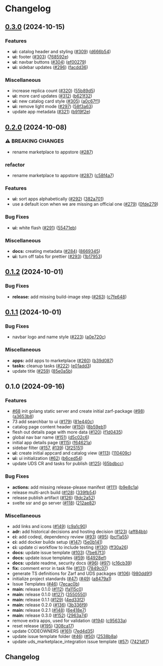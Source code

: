 # Changelog

## [0.3.0](https://github.com/defenseunicorns/uds-appstore/compare/v0.2.0...v0.3.0) (2024-10-15)


### Features

* **ui:** catalog header and styling ([#309](https://github.com/defenseunicorns/uds-appstore/issues/309)) ([d666b54](https://github.com/defenseunicorns/uds-appstore/commit/d666b54c8fda19b85cd7c10eb7fa935d1f18dcdc))
* **ui:** footer ([#303](https://github.com/defenseunicorns/uds-appstore/issues/303)) ([768592e](https://github.com/defenseunicorns/uds-appstore/commit/768592e114aa0038043396d0ce8f25acc9ab1ccc))
* **ui:** navbar buttons ([#304](https://github.com/defenseunicorns/uds-appstore/issues/304)) ([ef00279](https://github.com/defenseunicorns/uds-appstore/commit/ef0027910f514432cacc41e940c20f14aadc6fa9))
* **ui:** sidebar updates ([#296](https://github.com/defenseunicorns/uds-appstore/issues/296)) ([facdd36](https://github.com/defenseunicorns/uds-appstore/commit/facdd364a309b2c170140d48e41f9e530728aa3a))


### Miscellaneous

* increase replica count ([#320](https://github.com/defenseunicorns/uds-appstore/issues/320)) ([55b89d5](https://github.com/defenseunicorns/uds-appstore/commit/55b89d5e8e1aeccfd4c852686daa42052d172037))
* **ui:** more card updates ([#312](https://github.com/defenseunicorns/uds-appstore/issues/312)) ([b621f32](https://github.com/defenseunicorns/uds-appstore/commit/b621f328079daf6d952d115494ac4fae9aa14b24))
* **ui:** new catalog card style ([#305](https://github.com/defenseunicorns/uds-appstore/issues/305)) ([a0c67f1](https://github.com/defenseunicorns/uds-appstore/commit/a0c67f15cfd254b6105d96b39d0eca0320f5f045))
* **ui:** remove light mode ([#297](https://github.com/defenseunicorns/uds-appstore/issues/297)) ([58f3a63](https://github.com/defenseunicorns/uds-appstore/commit/58f3a6335996698e92780ec7b42a2e05edbc40c8))
* update app metadata ([#321](https://github.com/defenseunicorns/uds-appstore/issues/321)) ([b919f2e](https://github.com/defenseunicorns/uds-appstore/commit/b919f2e1bb44567c1f3b3bf0f37f99f6c213f02d))

## [0.2.0](https://github.com/defenseunicorns/uds-appstore/compare/v0.1.2...v0.2.0) (2024-10-08)


### ⚠ BREAKING CHANGES

* rename marketplace to appstore ([#287](https://github.com/defenseunicorns/uds-appstore/issues/287))

### refactor

* rename marketplace to appstore ([#287](https://github.com/defenseunicorns/uds-appstore/issues/287)) ([c58f4a7](https://github.com/defenseunicorns/uds-appstore/commit/c58f4a727876fd388e09b0268972bb5eb45d5cbb))


### Features

* **ui:** sort apps alphabetically ([#292](https://github.com/defenseunicorns/uds-appstore/issues/292)) ([382a701](https://github.com/defenseunicorns/uds-appstore/commit/382a7015fb10ac9a4327bc2764656e1b7c8fafac))
* use a default icon when we are missing an official one ([#279](https://github.com/defenseunicorns/uds-appstore/issues/279)) ([0fde279](https://github.com/defenseunicorns/uds-appstore/commit/0fde27997d079286414d4524cd677192a82e2a7c))


### Bug Fixes

* **ui:** white flash ([#291](https://github.com/defenseunicorns/uds-appstore/issues/291)) ([55471eb](https://github.com/defenseunicorns/uds-appstore/commit/55471ebb40fbb58c3a555a905d8a99028a6f08ed))


### Miscellaneous

* **docs:** creating metadata ([#284](https://github.com/defenseunicorns/uds-appstore/issues/284)) ([8669345](https://github.com/defenseunicorns/uds-appstore/commit/8669345e88ba1b03cd36d72467401b9dd6becf50))
* **ui:** turn off tabs for prettier ([#293](https://github.com/defenseunicorns/uds-appstore/issues/293)) ([1b17953](https://github.com/defenseunicorns/uds-appstore/commit/1b17953d271d9307f18f24e87e561fcc988fd55b))

## [0.1.2](https://github.com/defenseunicorns/uds-marketplace/compare/v0.1.1...v0.1.2) (2024-10-01)


### Bug Fixes

* **release:** add missing build-image step ([#263](https://github.com/defenseunicorns/uds-marketplace/issues/263)) ([c7fe648](https://github.com/defenseunicorns/uds-marketplace/commit/c7fe648cfbed76a215d0c68dbfac707202b6f3a6))

## [0.1.1](https://github.com/defenseunicorns/uds-marketplace/compare/v0.1.0...v0.1.1) (2024-10-01)


### Bug Fixes

* navbar logo and name style ([#223](https://github.com/defenseunicorns/uds-marketplace/issues/223)) ([a0e720c](https://github.com/defenseunicorns/uds-marketplace/commit/a0e720c23298b4c7ac6fdc4a2fe86fca8c8fe16c))


### Miscellaneous

* **apps:** add apps to marketplace ([#260](https://github.com/defenseunicorns/uds-marketplace/issues/260)) ([b39d087](https://github.com/defenseunicorns/uds-marketplace/commit/b39d0874f28acb1d89a3ad2f0dc101d8bf8ec12f))
* **tasks:** cleanup tasks ([#222](https://github.com/defenseunicorns/uds-marketplace/issues/222)) ([e01add3](https://github.com/defenseunicorns/uds-marketplace/commit/e01add3018a5ffc7f14a1e83fb91e9a8cdc49622))
* update title ([#259](https://github.com/defenseunicorns/uds-marketplace/issues/259)) ([85e0a5b](https://github.com/defenseunicorns/uds-marketplace/commit/85e0a5bdf7439693e899dec91b38296e0f367562))

## 0.1.0 (2024-09-16)

### Features

* [#68](https://github.com/defenseunicorns/uds-marketplace/issues/68) init golang static server and create initial zarf-package ([#98](https://github.com/defenseunicorns/uds-marketplace/issues/98)) ([a3653b8](https://github.com/defenseunicorns/uds-marketplace/commit/a3653b8b21eb385499f8ed2a6ecd5dc47cc6dc63))
* 73 add searchbar to ui ([#179](https://github.com/defenseunicorns/uds-marketplace/issues/179)) ([81e440c](https://github.com/defenseunicorns/uds-marketplace/commit/81e440c93fbe6082e9b8c60593da9fcfe9fc1e57))
* catalog page content header ([#150](https://github.com/defenseunicorns/uds-marketplace/issues/150)) ([8b59eb1](https://github.com/defenseunicorns/uds-marketplace/commit/8b59eb10ab90306896d23a5a1be54146cc832042))
* flesh out details page with more data ([#120](https://github.com/defenseunicorns/uds-marketplace/issues/120)) ([f1d0435](https://github.com/defenseunicorns/uds-marketplace/commit/f1d0435e0b391f04d5de45c31a40a0efcf71cf42))
* global nav bar name ([#151](https://github.com/defenseunicorns/uds-marketplace/issues/151)) ([d5c02c6](https://github.com/defenseunicorns/uds-marketplace/commit/d5c02c6c72a3feecf24e01641219d53ebf152f5a))
* initial app details page ([#115](https://github.com/defenseunicorns/uds-marketplace/issues/115)) ([f64621a](https://github.com/defenseunicorns/uds-marketplace/commit/f64621af3b052b1e9bc18eb9cf9557b91548ea94))
* sidebar filter ([#157](https://github.com/defenseunicorns/uds-marketplace/issues/157), [#139](https://github.com/defenseunicorns/uds-marketplace/issues/139)) ([3f25151](https://github.com/defenseunicorns/uds-marketplace/commit/3f25151a64fcffc4c6e11c2bee7cc5de557e9ef5))
* **ui:** create initial appcard and catalog view ([#113](https://github.com/defenseunicorns/uds-marketplace/issues/113)) ([110409c](https://github.com/defenseunicorns/uds-marketplace/commit/110409c70b08c1479c1204492c3997f620196c98))
* **ui:** ui initialization ([#62](https://github.com/defenseunicorns/uds-marketplace/issues/62)) ([b6ced54](https://github.com/defenseunicorns/uds-marketplace/commit/b6ced54bf8be5847348dff14573d50a729acade0))
* update UDS CR and tasks for publish ([#125](https://github.com/defenseunicorns/uds-marketplace/issues/125)) ([65bdbcc](https://github.com/defenseunicorns/uds-marketplace/commit/65bdbcc4920fd3e0c2cb8821dd20cff5d187bbaf))


### Bug Fixes

* **actions:** add missing release-please manifest ([#111](https://github.com/defenseunicorns/uds-marketplace/issues/111)) ([b9e8c1a](https://github.com/defenseunicorns/uds-marketplace/commit/b9e8c1a418024db4eea07fe703746cf0118a89f6))
* release multi-arch build ([#128](https://github.com/defenseunicorns/uds-marketplace/issues/128)) ([339fb54](https://github.com/defenseunicorns/uds-marketplace/commit/339fb544f893708c9241f77f66e37dd273697be7))
* release publish artifact ([#126](https://github.com/defenseunicorns/uds-marketplace/issues/126)) ([9dc2a52](https://github.com/defenseunicorns/uds-marketplace/commit/9dc2a52eb2b80a993580c4f8b044dd21cd019372))
* svelte ssr and go server ([#118](https://github.com/defenseunicorns/uds-marketplace/issues/118)) ([212ae82](https://github.com/defenseunicorns/uds-marketplace/commit/212ae82a54de04746888fe0261b1be79a41f9916))


### Miscellaneous

* add links and icons ([#149](https://github.com/defenseunicorns/uds-marketplace/issues/149)) ([c9a1c90](https://github.com/defenseunicorns/uds-marketplace/commit/c9a1c901d39f3f8b0488807b814a4826f010ccb0))
* **adr:** add historical decisions and hosting decision ([#123](https://github.com/defenseunicorns/uds-marketplace/issues/123)) ([aff84bb](https://github.com/defenseunicorns/uds-marketplace/commit/aff84bb7e690a40c90c020ec47c292b76248d722))
* **ci:** add codeql, dependency review ([#93](https://github.com/defenseunicorns/uds-marketplace/issues/93)) ([#95](https://github.com/defenseunicorns/uds-marketplace/issues/95)) ([bcf1a55](https://github.com/defenseunicorns/uds-marketplace/commit/bcf1a55741e05b062a5b9e1432d7238611de433d))
* **ci:** add docker buildx setup ([#147](https://github.com/defenseunicorns/uds-marketplace/issues/147)) ([5e0b141](https://github.com/defenseunicorns/uds-marketplace/commit/5e0b141c7373b3b4b3083affe35a04a669054c2c))
* **ci:** update ci workflow to include testing ([#130](https://github.com/defenseunicorns/uds-marketplace/issues/130)) ([ff30a26](https://github.com/defenseunicorns/uds-marketplace/commit/ff30a2672052435089d0cdea6a1950a21b76abe8))
* **docs:** update issue template ([#103](https://github.com/defenseunicorns/uds-marketplace/issues/103)) ([7be67f3](https://github.com/defenseunicorns/uds-marketplace/commit/7be67f307d236b9073c202889abe348081f97928))
* **docs:** update issue templates ([#59](https://github.com/defenseunicorns/uds-marketplace/issues/59)) ([64928ef](https://github.com/defenseunicorns/uds-marketplace/commit/64928ef3a4a31848690f673a5034747c73eaeb14))
* **docs:** update readme, security docs ([#96](https://github.com/defenseunicorns/uds-marketplace/issues/96)) ([#97](https://github.com/defenseunicorns/uds-marketplace/issues/97)) ([c16cb39](https://github.com/defenseunicorns/uds-marketplace/commit/c16cb3917beab4bec8dbcb0dda83a17376398042))
* **fix:** comment error in task file ([#131](https://github.com/defenseunicorns/uds-marketplace/issues/131)) ([7849c07](https://github.com/defenseunicorns/uds-marketplace/commit/7849c07b9fbbfea1d4f2dc791b11e1bfa7c5f6d0))
* generate TS definitions for Zarf and UDS packages ([#106](https://github.com/defenseunicorns/uds-marketplace/issues/106)) ([980dd91](https://github.com/defenseunicorns/uds-marketplace/commit/980dd91b1901975210d197f6879afdb79bef92f7))
* initialize project standards ([#47](https://github.com/defenseunicorns/uds-marketplace/issues/47)) ([#49](https://github.com/defenseunicorns/uds-marketplace/issues/49)) ([a8479a1](https://github.com/defenseunicorns/uds-marketplace/commit/a8479a156d04cb2ac5362138479f1756057ee0f0))
* Issue Templates ([#46](https://github.com/defenseunicorns/uds-marketplace/issues/46)) ([7ecac0b](https://github.com/defenseunicorns/uds-marketplace/commit/7ecac0b7068f61078e2968cb1f888a16f706b037))
* **main:** release 0.1.0 ([#112](https://github.com/defenseunicorns/uds-marketplace/issues/112)) ([fa115c0](https://github.com/defenseunicorns/uds-marketplace/commit/fa115c0ce275089f45fee11bd6b70782cf5a5f90))
* **main:** release 0.1.0 ([#127](https://github.com/defenseunicorns/uds-marketplace/issues/127)) ([3550550](https://github.com/defenseunicorns/uds-marketplace/commit/35505501636929f83f0461fabd8cdb0fcaca2fd8))
* **main:** release 0.1.1 ([#129](https://github.com/defenseunicorns/uds-marketplace/issues/129)) ([4ed33f2](https://github.com/defenseunicorns/uds-marketplace/commit/4ed33f233871f96a9c9627b848de677ea48dab01))
* **main:** release 0.2.0 ([#136](https://github.com/defenseunicorns/uds-marketplace/issues/136)) ([3b336f9](https://github.com/defenseunicorns/uds-marketplace/commit/3b336f95c67ec89d8ff2e7aca8e8d6289aaa40f9))
* **main:** release 0.2.1 ([#148](https://github.com/defenseunicorns/uds-marketplace/issues/148)) ([6e418e7](https://github.com/defenseunicorns/uds-marketplace/commit/6e418e7711a96b3e21bc13416dbccd116d3431e1))
* **main:** release 0.3.0 ([#152](https://github.com/defenseunicorns/uds-marketplace/issues/152)) ([2963a74](https://github.com/defenseunicorns/uds-marketplace/commit/2963a746c34ee856fd42627c66ee23638fa6d9f2))
* remove extra apps, used for validation ([#194](https://github.com/defenseunicorns/uds-marketplace/issues/194)) ([c95633a](https://github.com/defenseunicorns/uds-marketplace/commit/c95633a45b1067fa2f13ff525bf3600eff929eca))
* reset release ([#195](https://github.com/defenseunicorns/uds-marketplace/issues/195)) ([308ca17](https://github.com/defenseunicorns/uds-marketplace/commit/308ca17591cd6729b1db8b5c2d0f51e17b5088f3))
* update CODEOWNERS ([#161](https://github.com/defenseunicorns/uds-marketplace/issues/161)) ([7ed4d35](https://github.com/defenseunicorns/uds-marketplace/commit/7ed4d35d842a11b1953298515e340b329c3c84a5))
* update issue template folder ([#46](https://github.com/defenseunicorns/uds-marketplace/issues/46)) ([#50](https://github.com/defenseunicorns/uds-marketplace/issues/50)) ([2538b8a](https://github.com/defenseunicorns/uds-marketplace/commit/2538b8af9a60acb59eec2bf9bee203cea2e32143))
* update uds_marketplace_integration issue template ([#57](https://github.com/defenseunicorns/uds-marketplace/issues/57)) ([7421df7](https://github.com/defenseunicorns/uds-marketplace/commit/7421df73ad4a11ef19aa6a2610c96183df772bf4))

## Changelog
